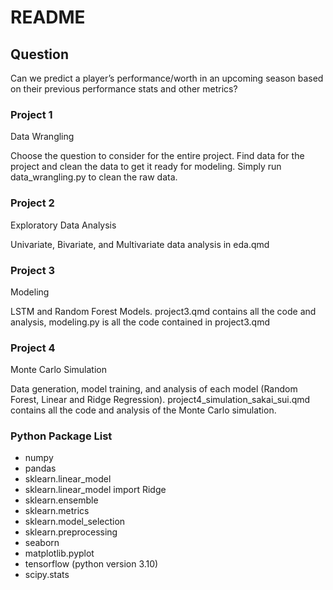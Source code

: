 # README


## Question

Can we predict a player’s performance/worth in an upcoming season based
on their previous performance stats and other metrics?

### Project 1
Data Wrangling

Choose the question to consider for the entire project.
Find data for the project and clean the data to get it ready for modeling.
Simply run data_wrangling.py to clean the raw data. 

### Project 2
Exploratory Data Analysis

Univariate, Bivariate, and Multivariate data analysis in eda.qmd

### Project 3
Modeling

LSTM and Random Forest Models. project3.qmd contains all the code and analysis, modeling.py is all the code contained in project3.qmd

### Project 4
Monte Carlo Simulation

Data generation, model training, and analysis of each model (Random Forest, Linear and Ridge Regression).
project4_simulation_sakai_sui.qmd contains all the code and analysis of the Monte Carlo simulation. 

### Python Package List
- numpy
- pandas
- sklearn.linear_model
- sklearn.linear_model import Ridge
- sklearn.ensemble
- sklearn.metrics
- sklearn.model_selection
- sklearn.preprocessing
- seaborn
- matplotlib.pyplot
- tensorflow (python version 3.10)
- scipy.stats
